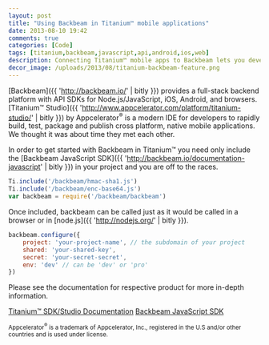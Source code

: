 ```yaml
---
layout: post
title: "Using Backbeam in Titanium™ mobile applications"
date: 2013-08-10 19:42
comments: true
categories: [Code]
tags: [titanium,backbeam,javascript,api,android,ios,web]
description: Connecting Titanium™ mobile apps to Backbeam lets you develop hyper-connected applications.
decor_image: /uploads/2013/08/titanium-backbeam-feature.png
---
```

[Backbeam]({{ 'http://backbeam.io/' | bitly }}) provides a full-stack backend platform with API SDKs for Node.js/JavaScript, iOS, Android, and browsers. [Titanium™ Studio]({{ 'http://www.appcelerator.com/platform/titanium-studio/' | bitly }}) by Appcelerator<sup>®</sup> is a modern IDE for developers to rapidly build, test, package and publish cross platform, native mobile applications. We thought it was about time they met each other.

<!--more-->

In order to get started with Backbeam in Titanium™ you need only include the [Backbeam JavaScript SDK]({{ 'http://backbeam.io/documentation-javascript' | bitly }}) in your project and you are off to the races.

```javascript
Ti.include('/backbeam/hmac-sha1.js')
Ti.include('/backbeam/enc-base64.js')
var backbeam = require('/backbeam/backbeam')
```

Once included, backbeam can be called just as it would be called in a browser or in [node.js]({{ 'http://nodejs.org/' | bitly }}).

```javascript
backbeam.configure({
    project: 'your-project-name', // the subdomain of your project
    shared: 'your-shared-key',
    secret: 'your-secret-secret',
    env: 'dev' // can be 'dev' or 'pro'
})
```

Please see the documentation for respective product for more in-depth information.

<a href="{{ 'http://docs.appcelerator.com/titanium/latest/' | bitly }}" class="btn btn-primary">Titanium™ SDK/Studio Documentation</a> <a href="{{ 'http://backbeam.io/documentation-javascript' | bitly }}" class="btn btn-primary">Backbeam JavaScript SDK</a>

<small class="muted">Appcelerator<sup>®</sup> is a trademark of Appcelerator, Inc., registered in the U.S and/or other countries and is used under license.</small>
